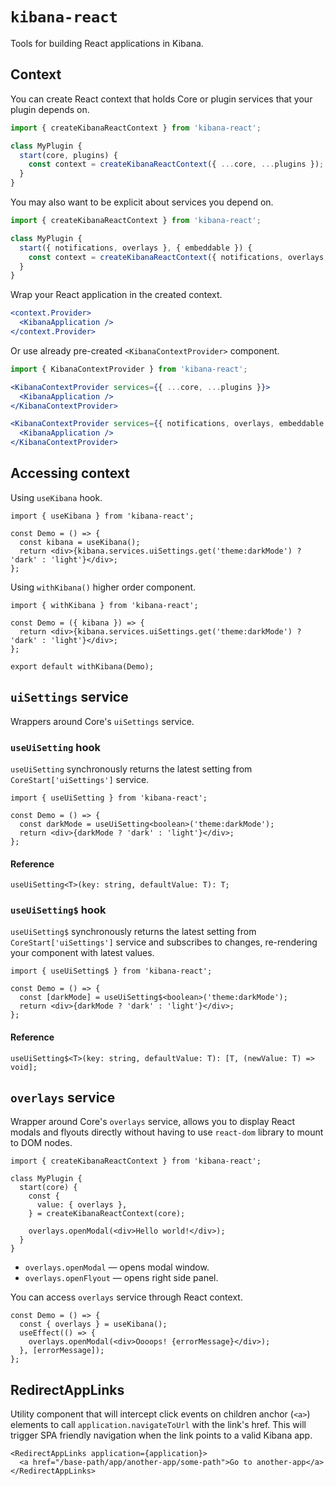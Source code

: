 # `kibana-react`

Tools for building React applications in Kibana.

## Context

You can create React context that holds Core or plugin services that your plugin depends on.

```ts
import { createKibanaReactContext } from 'kibana-react';

class MyPlugin {
  start(core, plugins) {
    const context = createKibanaReactContext({ ...core, ...plugins });
  }
}
```

You may also want to be explicit about services you depend on.

```ts
import { createKibanaReactContext } from 'kibana-react';

class MyPlugin {
  start({ notifications, overlays }, { embeddable }) {
    const context = createKibanaReactContext({ notifications, overlays, embeddable });
  }
}
```

Wrap your React application in the created context.

```jsx
<context.Provider>
  <KibanaApplication />
</context.Provider>
```

Or use already pre-created `<KibanaContextProvider>` component.

```jsx
import { KibanaContextProvider } from 'kibana-react';

<KibanaContextProvider services={{ ...core, ...plugins }}>
  <KibanaApplication />
</KibanaContextProvider>

<KibanaContextProvider services={{ notifications, overlays, embeddable }}>
  <KibanaApplication />
</KibanaContextProvider>
```

## Accessing context

Using `useKibana` hook.

```tsx
import { useKibana } from 'kibana-react';

const Demo = () => {
  const kibana = useKibana();
  return <div>{kibana.services.uiSettings.get('theme:darkMode') ? 'dark' : 'light'}</div>;
};
```

Using `withKibana()` higher order component.

```tsx
import { withKibana } from 'kibana-react';

const Demo = ({ kibana }) => {
  return <div>{kibana.services.uiSettings.get('theme:darkMode') ? 'dark' : 'light'}</div>;
};

export default withKibana(Demo);
```

## `uiSettings` service

Wrappers around Core's `uiSettings` service.

### `useUiSetting` hook

`useUiSetting` synchronously returns the latest setting from `CoreStart['uiSettings']` service.

```tsx
import { useUiSetting } from 'kibana-react';

const Demo = () => {
  const darkMode = useUiSetting<boolean>('theme:darkMode');
  return <div>{darkMode ? 'dark' : 'light'}</div>;
};
```

#### Reference

```tsx
useUiSetting<T>(key: string, defaultValue: T): T;
```

### `useUiSetting$` hook

`useUiSetting$` synchronously returns the latest setting from `CoreStart['uiSettings']` service and
subscribes to changes, re-rendering your component with latest values.

```tsx
import { useUiSetting$ } from 'kibana-react';

const Demo = () => {
  const [darkMode] = useUiSetting$<boolean>('theme:darkMode');
  return <div>{darkMode ? 'dark' : 'light'}</div>;
};
```

#### Reference

```tsx
useUiSetting$<T>(key: string, defaultValue: T): [T, (newValue: T) => void];
```

## `overlays` service

Wrapper around Core's `overlays` service, allows you to display React modals and flyouts
directly without having to use `react-dom` library to mount to DOM nodes.

```tsx
import { createKibanaReactContext } from 'kibana-react';

class MyPlugin {
  start(core) {
    const {
      value: { overlays },
    } = createKibanaReactContext(core);

    overlays.openModal(<div>Hello world!</div>);
  }
}
```

- `overlays.openModal` &mdash; opens modal window.
- `overlays.openFlyout` &mdash; opens right side panel.

You can access `overlays` service through React context.

```tsx
const Demo = () => {
  const { overlays } = useKibana();
  useEffect(() => {
    overlays.openModal(<div>Oooops! {errorMessage}</div>);
  }, [errorMessage]);
};
```

## RedirectAppLinks

Utility component that will intercept click events on children anchor (`<a>`) elements to call
`application.navigateToUrl` with the link's href. This will trigger SPA friendly navigation
when the link points to a valid Kibana app.

```tsx
<RedirectAppLinks application={application}>
  <a href="/base-path/app/another-app/some-path">Go to another-app</a>
</RedirectAppLinks>
```
